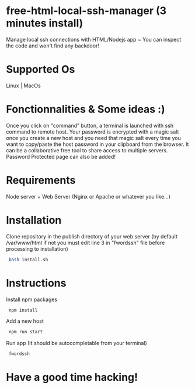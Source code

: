 # free-html-local-ssh-manager (3 minutes install)
Manage local ssh connections with HTML/Nodejs app ~ You can inspect the code and won't find any backdoor! <br>

# Supported Os
Linux | MacOs

# Fonctionnalities & Some ideas :)
Once you click on "command" button, a terminal is launched with ssh command to remote host. Your password is encrypted with a magic salt once you create a new host and you need that magic salt every time you want to copy/paste the host password in your clipboard from the browser. It can be a collaborative free tool to share access to multiple servers. Password Protected page can also be added!

# Requirements

Node server + Web Server (Nginx or Apache or whatever you like...)

# Installation
Clone repository in the publish directory of your web server (by default /var/www/html if not you must edit line 3 in "fwordssh" file before processing to installation)

```bash
 bash install.sh
```

# Instructions

Install npm packages
```bash
 npm install
```

Add a new host
```bash
 npm run start
```

Run app (It should be autocompletable from your terminal)
```bash
 fwordssh
```

# Have a good time hacking!
